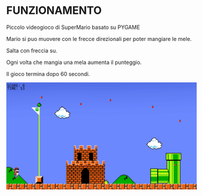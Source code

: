 # FUNZIONAMENTO

Piccolo videogioco di SuperMario basato su PYGAME

Mario si puo muovere con le frecce direzionali per poter mangiare le mele.

Salta con freccia su.

Ogni volta che mangia una mela aumenta il punteggio.

Il gioco termina dopo 60 secondi.

![gif](IMMAGINI/MARIOMELA.gif)